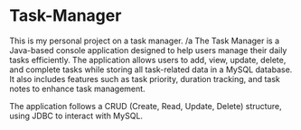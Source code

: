 # Task-Manager
This is my personal project on a task manager. 
/a
The Task Manager is a Java-based console application designed to help users manage their daily tasks efficiently. The application allows users to add, view, update, delete, and complete tasks while storing all task-related data in a MySQL database. It also includes features such as task priority, duration tracking, and task notes to enhance task management.

The application follows a CRUD (Create, Read, Update, Delete) structure, using JDBC to interact with MySQL.
